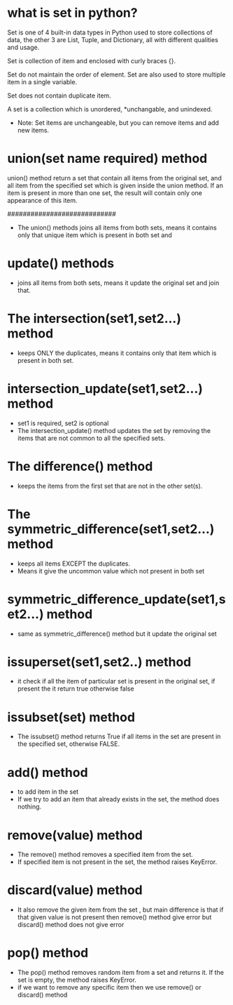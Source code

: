
# what is set in python?
  
  Set is one of 4 built-in data types in Python used to store 
  collections of data, the other 3 are List, Tuple, and Dictionary, 
  all with different qualities and usage.

Set is collection of item and enclosed with curly braces {}.

   Set do not maintain the order of element. 
   Set are also used to store multiple item in a single variable.

   Set does not contain duplicate item.

   A set is a collection which is unordered, *unchangable, and unindexed.

   * Note: Set items are unchangeable, but you can remove items and add new items.

# union(set name required) method
  union() method return a set that contain all items from the original set, and all item
  from the specified set which is given inside the union method.
  If an item is present in more than one set, the result will contain only one appearance of this item.

  ############################
* The union() methods joins all items from both sets, means it contains only that unique item which is present in both set and 

# update() methods 
* joins all items from both sets, means it update the original set and join that. 

# The intersection(set1,set2...) method 
* keeps ONLY the duplicates, means it contains only that item which is present in both set.

# intersection_update(set1,set2...) method
 * set1 is required, set2 is optional
 * The intersection_update() method updates the set by removing the items that are not common to all the specified sets.

# The difference() method 
* keeps the items from the first set that are not in the other set(s). 

# The symmetric_difference(set1,set2...) method 
 * keeps all items EXCEPT the duplicates.
 * Means it give the uncommon value which not present in both set

# symmetric_difference_update(set1,set2...) method
* same as symmetric_difference() method but it update the original set

# issuperset(set1,set2..) method
* it check if all the item of particular set is present in the original set, if present the it
  return true otherwise false

# issubset(set) method
* The issubset() method returns True if all items in the set are present in the specified set, otherwise FALSE.

# add() method 
* to add item in the set 
* If we try to add an item that already exists in the set, the method does nothing.

# remove(value) method
* The remove() method removes a specified item from the set.
* If specified item is not present in the set, the method raises KeyError.

# discard(value) method
* It also remove the given item from the set , but main difference is that
  if that given value is not present then remove() method give error
  but discard() method does not give error

# pop() method
* The pop() method removes random item from a set and returns it. If the set is empty, the method raises KeyError.
* if we want to remove any specific item then we use remove() or discard() method